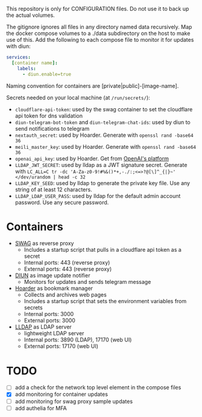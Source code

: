 This repository is only for CONFIGURATION files. Do not use it to back up the actual volumes.

The gitignore ignores all files in any directory named data recursively.
Map the docker compose volumes to a ./data subdirectory on the host to make use of this.
Add the following to each compose file to monitor it for updates with diun:
```yml
services:
  [container name]:
    labels:
      - diun.enable=true
```

Naming convention for containers are [private|public]-[image-name].

Secrets needed on your local machine (at `/run/secrets/`):
- `cloudflare-api-token`: used by the swag container to set the cloudflare api token for dns validation
- `diun-telegram-bot-token` and `diun-telegram-chat-ids`: used by diun to send notifications to telegram
- `nextauth_secret`: used by Hoarder. Generate with `openssl rand -base64 36`
- `meili_master_key`: used by Hoarder. Generate with `openssl rand -base64 36`
- `openai_api_key`: used by Hoarder. Get from [OpenAI's platform](https://platform.openai.com/settings/organization/api-keys)
- `LLDAP_JWT_SECRET`: used by lldap as a JWT signature secret. Generate with `LC_ALL=C tr -dc 'A-Za-z0-9!#%&()*+,-./:;<=>?@[\]^_{|}~' </dev/urandom | head -c 32`
- `LLDAP_KEY_SEED`: used by lldap to generate the private key file. Use any string of at least 12 characters.
- `LLDAP_LDAP_USER_PASS`: used by lldap for the default admin account password. Use any secure password.

# Containers
- [SWAG](https://github.com/linuxserver/docker-swag) as reverse proxy
  - Includes a startup script that pulls in a cloudflare api token as a secret
  - Internal ports: 443 (reverse proxy)
  - External ports: 443 (reverse proxy)
- [DIUN](https://github.com/crazy-max/diun) as image update notifier
  - Monitors for updates and sends telegram message
- [Hoarder](https://github.com/hoarder-app/hoarder) as bookmark manager
  - Collects and archives web pages
  - Includes a startup script that sets the environment variables from secrets
  - Internal ports: 3000
  - External ports: 3000
- [LLDAP](https://github.com/lldap/lldap) as LDAP server
  - lightweight LDAP server
  - Internal ports: 3890 (LDAP), 17170 (web UI)
  - External ports: 17170 (web UI)

# TODO
- [ ] add a check for the network top level element in the compose files
- [x] add monitoring for container updates 
- [ ] add monitoring for swag proxy sample updates
- [ ] add authelia for MFA
